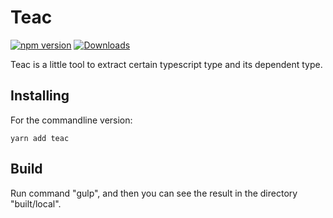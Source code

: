 
# Teac

[![npm version](https://badge.fury.io/js/teac.svg)](https://www.npmjs.com/package/teac)
[![Downloads](https://img.shields.io/npm/dm/teac.svg)](https://www.npmjs.com/package/teac)

Teac is a little tool to extract certain typescript type and its dependent type.

## Installing

For the commandline version:

```
yarn add teac
```

## Build

Run command "gulp", and then you can see the result in the directory "built/local".
